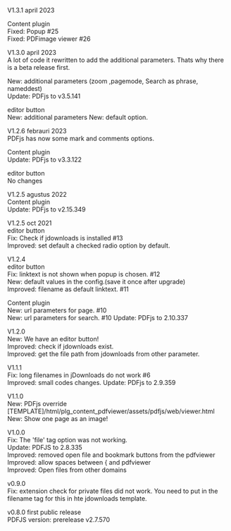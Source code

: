
V1.3.1 april 2023  
  
Content plugin  
Fixed: Popup #25  
Fixed: PDFimage viewer #26  
  
V1.3.0 april 2023  
A lot of code it rewritten to add the additional parameters. Thats why there is a beta release first.
  
New: additional parameters (zoom ,pagemode, Search as phrase, nameddest)  
Update: PDFjs to v3.5.141  

editor button  
New: additional parameters
New: default option.  
  
V1.2.6 febrauri 2023  
PDFjs has now some mark and comments options.  
  
Content plugin  
Update: PDFjs to v3.3.122  

editor button  
No changes  

V1.2.5 agustus 2022  
Content plugin  
Update: PDFjs to v2.15.349

V1.2.5 oct 2021  
editor button  
Fix: Check if jdownloads is installed #13  
Improved: set default a checked radio option by default.  
  
V1.2.4  
editor button  
Fix: linktext is not shown when popup is chosen. #12  
New: default values in the config.(save it once after upgrade)  
Improved: filename as default linktext.  #11  

Content plugin    
New: url parameters for page. #10  
New: url parameters for search. #10
Update: PDFjs to 2.10.337   
  
V1.2.0  
New: We have an editor button!  
Improved: check if jdownloads exist.  
Improved: get the file path from jdownloads from other parameter.  
  
V1.1.1  
Fix: long filenames in jDownloads do not work #6  
Improved: small codes changes.
Update: PDFjs to 2.9.359
  
V1.1.0  
New: PDFjs override [TEMPLATE]/html/plg_content_pdfviewer/assets/pdfjs/web/viewer.html  
New: Show one page as an image!  
  
V1.0.0  
Fix: The 'file' tag option was not working.  
Update: PDFJS to 2.8.335  
Improved: removed open file and bookmark buttons from the pdfviewer  
Improved: allow spaces between { and pdfviewer  
Improved: Open files from other domains  
  
v0.9.0    
Fix: extension check for private files did not work. You need to put in the filename tag for this in hte jdownloads template.  
  
v0.8.0 first public release    
PDFJS version:  prerelease v2.7.570  
